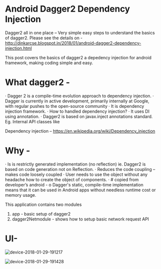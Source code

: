 
# Android Dagger2 Dependency Injection
Dagger2 all in one place – Very simple easy steps to understand the basics of dagger2.
Please see the details on -
http://dinkarcse.blogspot.in/2018/01/android-dagger2-dependency-injection.html

This post covers the basics of dagger2 a depedency injection for android framework, making coding simple and easy.

# What dagger2 -
·         Dagger 2 is a compile-time evolution approach to dependency injection.
·         Dagger is currently in active development, primarily internally at Google, with regular pushes to the open-source community
·         It is dependency injection framework.
·         How to handled dependency injection?
·         It uses DI using annotation.
·         Dagger2 is based on javax.inject annotations standard. Eg. Internal API classes like

Dependency injection – https://en.wikipedia.org/wiki/Dependency_injection

# Why -
·         Is is restrictly generated implementation (no reflection) ie. Dagger2 is based on code generation not on Reflection.
·         Reduces the code coupling – makes code loosely coupled
·         User needs to use the object without any headache how to create the object of components.
·         # copied from developer’s android -
o   Dagger's static, compile-time implementation means that it can be used in Android apps without needless runtime cost or memory usage.

This application contains two modules
1. app - basic setup of dagger2
2. dagger2Netmodule - shows how to setup basic network request API

# UI-

![device-2018-01-29-191217](https://user-images.githubusercontent.com/28217318/35513431-00e9198a-0529-11e8-9366-639f9923283a.png)

![device-2018-01-29-191428](https://user-images.githubusercontent.com/28217318/35513432-0118462e-0529-11e8-8f3e-7143362b444f.png)






